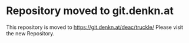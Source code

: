 Repository moved to git.denkn.at
================================

This repository is moved to https://git.denkn.at/deac/truckle/
Please visit the new Repository.
